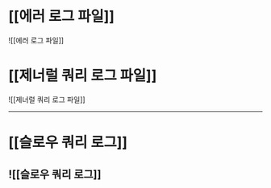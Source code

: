 
 # [[에러 로그 파일]]
 ![[에러 로그 파일]]

 # [[제너럴 쿼리 로그 파일]]
 ![[제너럴 쿼리 로그 파일]]

---

 # [[슬로우 쿼리 로그]]
 ![[슬로우 쿼리 로그]]
---